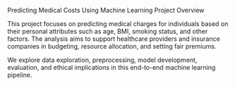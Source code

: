 Predicting Medical Costs Using Machine Learning
Project Overview

This project focuses on predicting medical charges for individuals based on their personal attributes such as age, BMI, smoking status, and other factors. The analysis aims to support healthcare providers and insurance companies in budgeting, resource allocation, and setting fair premiums.

We explore data exploration, preprocessing, model development, evaluation, and ethical implications in this end-to-end machine learning pipeline.

